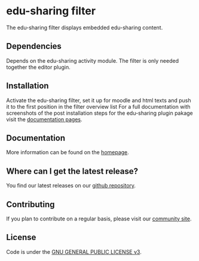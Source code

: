 # edu-sharing filter

The edu-sharing filter displays embedded edu-sharing content.

## Dependencies

Depends on the edu-sharing activity module. The filter is only needed together the editor plugin.

## Installation

Activate the edu-sharing filter, set it up for moodle and html texts and push it to the first position in the filter overview list
For a full documentation with screenshots of the post installation steps for the edu-sharing plugin pakage visit the [documentation pages](http://docs.edu-sharing.com/confluence/edp/en).

## Documentation

More information can be found on the [homepage](http://www.edu-sharing.com).

## Where can I get the latest release?

You find our latest releases on our [github repository](https://github.com/edu-sharing).

## Contributing

If you plan to contribute on a regular basis, please visit our [community site](http://edu-sharing-network.org/?lang=en).

## License

Code is under the [GNU GENERAL PUBLIC LICENSE v3](./LICENSE).
